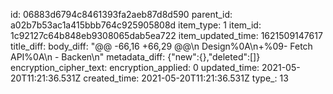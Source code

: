 id: 06883d6794c8461393fa2aeb87d8d590
parent_id: a02b7b53ac1a415bbb764c925905808d
item_type: 1
item_id: 1c92127c64b848eb9308065dab5ea722
item_updated_time: 1621509147617
title_diff: 
body_diff: "@@ -66,16 +66,29 @@\\n  Design%0A\\n+%09- Fetch API%0A\\n - Backen\\n"
metadata_diff: {"new":{},"deleted":[]}
encryption_cipher_text: 
encryption_applied: 0
updated_time: 2021-05-20T11:21:36.531Z
created_time: 2021-05-20T11:21:36.531Z
type_: 13